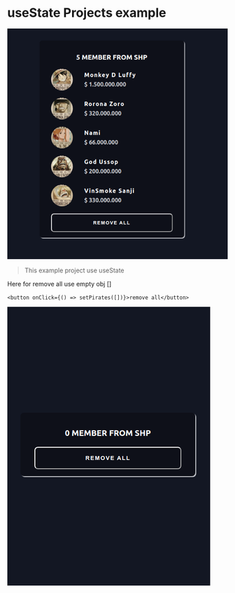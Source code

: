 # useState Projects example


![This is a alt text.](/Images/useState_Projects_wiwa.png "This is a sample image.")


> This example project use useState

Here for remove all use empty obj []

```
<button onClick={() => setPirates([])}>remove all</button>
```

![This is a alt text.](/Images/useState_Projects_wiwa_2.png "This is a sample image.")


